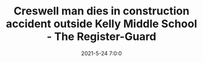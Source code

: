 ---
"title": "Creswell man dies in construction accident outside Kelly Middle School - The Register-Guard"
"date": "2021-5-24 7:0:0"
"feed_name": "GOOGLENEWSCONSTRUCTION"
"feed_website": "https://news.google.com/search?q=construction%2Bincident&hl=en-US&gl=US&ceid=US:en"
"feed_rss": "https://news.google.com/rss/search?q=construction%2Bincident&hl=en-US&gl=US&ceid=US:en"
"link": "https://www.registerguard.com/story/news/2021/05/24/creswell-man-dies-construction-accident-outside-kelly-middle-school/5241718001/"
"file": "_posts/2021-1-1-66efa1cb98c053e184601706d59b4419512a102e.md"
"accident": "1"
"drilling": "1"
---